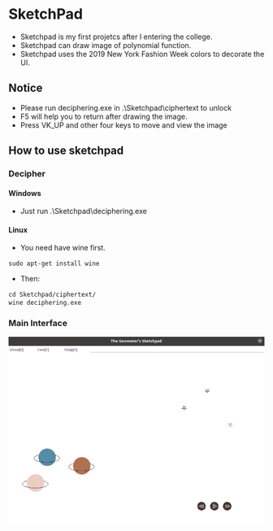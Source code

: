 # SketchPad
* Sketchpad is my first projetcs after I entering the college.
* Sketchpad can draw image of polynomial function.
* Sketchpad uses the 2019 New York Fashion Week colors to decorate the UI.
## Notice
* Please run deciphering.exe in .\Sketchpad\ciphertext to unlock
* F5 will help you to return after drawing the image.
* Press VK_UP and other four keys to move and view the image
## How to use sketchpad
### Decipher
#### Windows
* Just run .\Sketchpad\deciphering.exe
#### Linux
* You need have wine first.
```
sudo apt-get install wine
```
* Then:
```
cd Sketchpad/ciphertext/
wine deciphering.exe
```
### Main Interface
![Main Interface](/figs/MainInterface.jpg)
